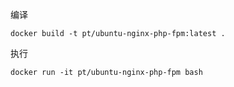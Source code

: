 
编译

    docker build -t pt/ubuntu-nginx-php-fpm:latest .

执行
    
    docker run -it pt/ubuntu-nginx-php-fpm bash
   